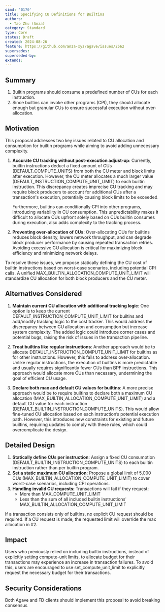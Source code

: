 ```yaml
---
simd: '0170'
title: Specifying CU Definitions for Builtins
authors:
  - Tao Zhu (Anza)
category: Standard
type: Core
status: Draft
created: 2024-08-26
feature: https://github.com/anza-xyz/agave/issues/2562
supersedes: 
superseded-by:
extends:
---
```


## Summary

1. Builtin programs should consume a predefined number of CUs for each
   instruction.
2. Since builtins can invoke other programs (CPI), they should allocate enough
   but granular CUs to ensure successful execution without over-allocation.

## Motivation

This proposal addresses two key issues related to CU allocation and consumption
for builtin programs while aiming to avoid adding unnecessary complexity.

1. **Accurate CU tracking without post-execution adjust-up**: Currently,
   builtin instructions deduct a fixed amount of CUs (DEFAULT_COMPUTE_UNITS)
from both the CU meter and block limits after execution. However, the CU meter
allocates a much larger value (DEFAULT_INSTRUCTION_COMPUTE_UNIT_LIMIT) to each
builtin instruction. This discrepancy creates imprecise CU tracking and may
require block producers to account for additional CUs after a transaction's
execution, potentially causing block limits to be exceeded.

   Furthermore, builtins can conditionally CPI into other programs, introducing
variability in CU consumption. This unpredictability makes it difficult to
allocate CUs upfront solely based on CUs builtin consumes during execution, also
adds complexity to the tracking process.

2. **Preventing over-allocation of CUs**: Over-allocating CUs for builtins
   reduces block density, lowers network throughput, and can degrade block
producer performance by causing repeated transaction retries. Avoiding excessive
CU allocation is critical for maximizing block efficiency and minimizing network
delays.

To resolve these issues, we propose statically defining the CU cost of builtin
instructions based on worst-case scenarios, including potential CPI calls. A
unified MAX_BUILTIN_ALLOCATION_COMPUTE_UNIT_LIMIT will standardize CU allocation
for both block producers and the CU meter.

## Alternatives Considered

1. **Maintain current CU allocation with additional tracking logic**: One option
   is to keep the current DEFAULT_INSTRUCTION_COMPUTE_UNIT_LIMIT for builtins
and add/modify tracking logic to the cost tracker. This would address the
discrepancy between CU allocation and consumption but increase system
complexity. The added logic could introduce corner cases and potential bugs,
raising the risk of issues in the transaction pipeline.

2. **Treat builtins like regular instructions**: Another approach would be to
   allocate DEFAULT_INSTRUCTION_COMPUTE_UNIT_LIMIT for builtins as for other
instructions. However, this fails to address over-allocation. Unlike regular
instructions, the execution of builtins is more predictable and usually
requires significantly fewer CUs than BPF instructions. This approach would
allocate more CUs than necessary, undermining the goal of efficient CU usage.

3. **Declare both max and default CU values for builtins**: A more precise
   approach would be to require builtins to declare both a maximum CU
allocation (MAX_BUILTIN_ALLOCATION_COMPUTE_UNIT_LIMIT) and a default CU value
for each instruction (DEFAULT_BUILTIN_INSTRUCTION_COMPUTE_UNITS). This would
allow fine-tuned CU allocation based on each instruction’s potential execution
path. However, this introduces new constraints for existing and future
builtins, requiring updates to comply with these rules, which could
overcomplicate the design.

## Detailed Design

1. **Statically define CUs per instruction**: Assign a fixed CU consumption
   (DEFAULT_BUILTIN_INSTRUCTION_COMPUTE_UNITS) to each builtin instruction
rather than per builtin program.
2. **Set a static maximum CU allocation**: Propose a global limit of 5,000 CUs
   (MAX_BUILTIN_ALLOCATION_COMPUTE_UNIT_LIMIT) to cover worst-case scenarios,
including CPI operations.
3. **Handling invalid CU requests**: Transactions will fail if they request:
   - More than MAX_COMPUTE_UNIT_LIMIT
   - Less than the sum of all included builtin instructions'
     MAX_BUILTIN_ALLOCATION_COMPUTE_UNIT_LIMIT

If a transaction consists only of builtins, no explicit CU request should be
required. If a CU request is made, the requested limit will override the max
allocation in #2.

## Impact

Users who previously relied on including builtin instructions, instead of
explicitly setting compute-unit limits, to allocate budget for their
transactions may experience an increase in transaction failures. To avoid this,
users are encouraged to use set_compute_unit_limit to explicitly request the
necessary budget for their transactions.

## Security Considerations

Both Agave and FD clients should implement this proposal to avoid breaking
consensus.

